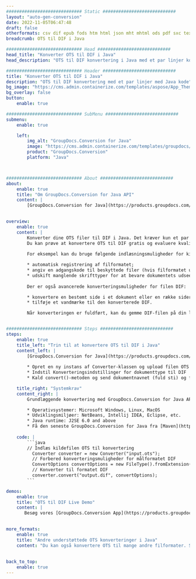 ```yaml
---
############################# Static ############################
layout: "auto-gen-conversion"
date: 2022-11-05T06:47:48
draft: false
otherformats: csv dif epub fods htm html json mht mhtml ods pdf sxc tex tsv xlam xls xlsb xlsm xlsx xlt xltm xltx xml xps
breadcrumb: OTS til DIF i Java

############################# Head ############################
head_title: "Konverter OTS til DIF i Java"
head_description: "OTS til DIF konvertering i Java med et par linjer kode. Konverter over 160 filformater ved hjælp af GroupDocs dokumentkonverterings-API for Java"

############################# Header ############################
title: "Konverter OTS til DIF i Java"
description: "OTS til DIF konvertering med et par linjer med Java kode"
bg_image: "https://cms.admin.containerize.com/templates/aspose/App_Themes/V3/images/bg/header1.png"
bg_overlay: false
button:
    enable: true

############################# SubMenu ############################
submenu:
    enable: true

    left:
        img_alt: "GroupDocs.Conversion for Java"
        image: "https://cms.admin.containerize.com/templates/groupdocs/images/product-logos/90x90-noborder/groupdocs-conversion-java.png"
        product: "GroupDocs.Conversion"
        platform: "Java"



############################# About ############################
about:
    enable: true
    title: "Om GroupDocs.Conversion for Java API"
    content: |
        [GroupDocs.Conversion for Java](https://products.groupdocs.com/conversion/java/) er en avanceret filformatkonverterings-API til konvertering mellem populære billed- og dokumentformater såsom Microsoft Office, OpenDocument, PDF, HTML, e-mail, CAD. og meget mere med blot et par linjer kode. Den native API registrerer automatisk formaterne af de originale dokumenter og tilbyder mange muligheder for at tilpasse de konverterede dokumenter. Sammen med funktionen til at udtrække information fra et dokument, understøtter den også caching af konverteringsresultaterne til den lokale disk som standard. Enhver form for cachelagring kan dog understøttes ved at implementere de passende grænseflader - Amazon S3, Dropbox, Google Drive, Windows Azure, Reddis eller andre.
    

overview:
    enable: true
    content: |
        Konverter dine OTS filer til DIF i Java. Det kræver kun et par linjer med Java kode på enhver platform efter eget valg, såsom Windows, Linux, macOS.
        Du kan prøve at konvertere OTS til DIF gratis og evaluere kvaliteten af ​​konverteringsresultaterne. Sammen med simple filkonverteringsscripts kan du prøve mere sofistikerede muligheder for at indlæse OTS-kildefilen og gemme DIF-outputtet. 
        
        For eksempel kan du bruge følgende indlæsningsmuligheder for kilden OTS:

        * automatisk registrering af filformatet;
        * angiv en adgangskode til beskyttede filer (hvis filformatet understøtter det);
        * udskift manglende skrifttyper for at bevare dokumentets udseende.
        
        Der er også avancerede konverteringsmuligheder for filen DIF:

        * konvertere en bestemt side i et dokument eller en række sider;
        * tilføje et vandmærke til den konverterede DIF.

        Når konverteringen er fuldført, kan du gemme DIF-filen på din lokale filsti eller på et tredjepartslager såsom FTP, Amazon S3, Google Drive, Dropbox osv. Bemærk venligst - for at konvertere OTS til DIF, behøver du ikke installere yderligere software, såsom MS Office, Open Office, Adobe Acrobat Reader osv.


############################# Steps ############################
steps:
    enable: true
    title_left: "Trin til at konvertere OTS til DIF i Java"
    content_left: |
        [GroupDocs.Conversion for Java](https://products.groupdocs.com/conversion/java/) giver udviklere mulighed for nemt at konvertere OTS fil til DIF med et par linjer kode.
        
        * Opret en ny instans af Converter-klassen og upload filen OTS med den fulde sti
        * Indstil Konverteringsindstillinger for dokumenttype til DIF
        * Kald convert()-metoden og send dokumentnavnet (fuld sti) og formatet (DIF) som en parameter

    title_right: "Systemkrav"
    content_right: |
        Grundlæggende konvertering med GroupDocs.Conversion for Java API kan udføres med blot et par linjer kode. Vores API'er understøttes på alle større platforme og operativsystemer. Før du udfører koden nedenfor, skal du sørge for, at du har følgende forudsætninger installeret på dit system.

        * Operativsystemer: Microsoft Windows, Linux, MacOS
        * Udviklingsmiljøer: NetBeans, Intellij IDEA, Eclipse, etc.
        * Java runtime: J2SE 6.0 and above
        * Få den seneste GroupDocs.Conversion for Java fra [Maven](https://repository.groupdocs.com/webapp/#/artifacts/browse/tree/General/repo/com/groupdocs/groupdocs-conversion)
         
    code: |
        ```java    
        // Indlæs kildefilen OTS til konvertering
          Converter converter = new Converter("input.ots");
          // Forbered konverteringsmuligheder for målformatet DIF
          ConvertOptions convertOptions = new FileType().fromExtension("dif").getConvertOptions();
          // Konverter til formatet DIF
          converter.convert("output.dif", convertOptions);
        ```

demos:
    enable: true
    title: "OTS til DIF Live Demo"
    content: |
       Besøg vores [GroupDocs.Conversion App](https://products.groupdocs.app/conversion/family) websted, og prøv OTS til DIF konvertering nu. Den gratis demo har følgende fordele
          

more_formats:
    enable: true
    title: "Andre understøttede OTS konverteringer i Java"
    content: "Du kan også konvertere OTS til mange andre filformater. Se venligst listen nedenfor."
       
       
back_to_top:
    enable: true
---
```

